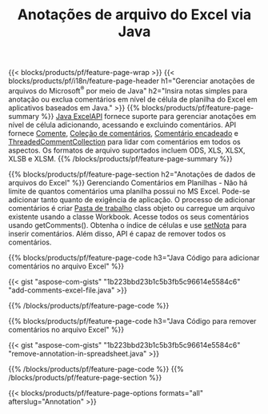 ﻿---
title: Anotações de arquivo do Excel via Java
url: /pt/java/annotation/
description: Adicione ou remova anotações de dados de planilhas do Excel e OpenOffice com a biblioteca Java.
---
{{< blocks/products/pf/feature-page-wrap >}}
{{< blocks/products/pf/i18n/feature-page-header h1="Gerenciar anotações de arquivos do Microsoft<sup>&reg;</sup> por meio de Java" h2="Insira notas simples para anotação ou exclua comentários em nível de célula de planilha do Excel em aplicativos baseados em Java." >}}
{{% blocks/products/pf/feature-page-summary %}}
[Java ExcelAPI](/cells/java/) fornece suporte para gerenciar anotações em nível de célula adicionando, acessando e excluindo comentários. API fornece [Comente](https://apireference.aspose.com/cells/java/com.aspose.cells/Comment), [Coleção de comentários](https://apireference.aspose.com/cells/java/com.aspose.cells/CommentCollection), [Comentário encadeado](https://apireference.aspose.com/cells/java/com.aspose.cells/ThreadedComment) e [ThreadedCommentCollection](https://apireference.aspose.com/cells/java/com.aspose.cells/ThreadedCommentCollection) para lidar com comentários em todos os aspectos.
Os formatos de arquivo suportados incluem ODS, XLS, XLSX, XLSB e XLSM.
{{% /blocks/products/pf/feature-page-summary %}}

{{% blocks/products/pf/feature-page-section h2="Anotações de dados de arquivos do Excel" %}}
Gerenciando Comentários em Planilhas - Não há limite de quantos comentários uma planilha possui no MS Excel. Pode-se adicionar tanto quanto de exigência de aplicação. O processo de adicionar comentários é criar [Pasta de trabalho](https://apireference.aspose.com/cells/java/com.aspose.cells/Workbook) class objeto ou carregue um arquivo existente usando a classe Workbook. Acesse todos os seus comentários usando getComments(). Obtenha o índice de células e use [setNota](https://apireference.aspose.com/cells/java/com.aspose.cells/comment#Note) para inserir comentários. Além disso, API é capaz de remover todos os comentários. 

{{% blocks/products/pf/feature-page-code h3="Java Código para adicionar comentários no arquivo Excel" %}}

{{< gist "aspose-com-gists" "1b223bbd23b1c5b3fb5c96614e5584c6" "add-comments-excel-file.java" >}}

{{% /blocks/products/pf/feature-page-code %}}

{{% blocks/products/pf/feature-page-code h3="Java Código para remover comentários no arquivo Excel" %}}

{{< gist "aspose-com-gists" "1b223bbd23b1c5b3fb5c96614e5584c6" "remove-annotation-in-spreadsheet.java" >}}

{{% /blocks/products/pf/feature-page-code %}}
{{% /blocks/products/pf/feature-page-section %}}

{{< blocks/products/pf/feature-page-options formats="all" afterslug="Annotation" >}}